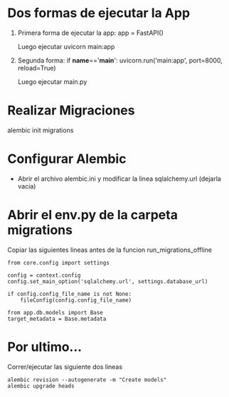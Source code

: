 # Dos formas de ejecutar la App

1. Primera forma de ejecutar la app:
    app = FastAPI()
    
    Luego ejecutar uvicorn main:app

2. Segunda forma:
    if __name__=='__main__':
        uvicorn.run('main:app', port=8000, reload=True)

    Luego ejecutar main.py

# Realizar Migraciones

alembic init migrations

# Configurar Alembic

- Abrir el archivo alembic.ini y modificar la linea sqlalchemy.url (dejarla vacia)

# Abrir el env.py de la carpeta migrations

Copiar las siguientes lineas antes de la funcion run_migrations_offline

    from core.config import settings

    config = context.config
    config.set_main_option('sqlalchemy.url', settings.database_url)

    if config.config_file_name is not None:
        fileConfig(config.config_file_name)

    from app.db.models import Base
    target_metadata = Base.metadata 

# Por ultimo...

Correr/ejecutar las siguiente dos lineas

    alembic revision --autogenerate -m "Create models"
    alembic upgrade heads
